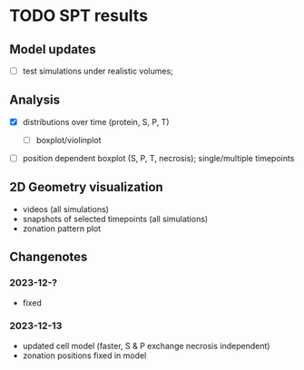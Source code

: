 # TODO SPT results

## Model updates
- [ ] test simulations under realistic volumes;

## Analysis
- [x] distributions over time (protein, S, P, T)
  - [ ] boxplot/violinplot
- [ ] position dependent boxplot (S, P, T, necrosis); single/multiple timepoints


## 2D Geometry visualization
- videos (all simulations)
- snapshots of selected timepoints (all simulations)
- zonation pattern plot


## Changenotes
### 2023-12-?
- fixed 

### 2023-12-13
- updated cell model (faster, S & P exchange necrosis independent)
- zonation positions fixed in model
